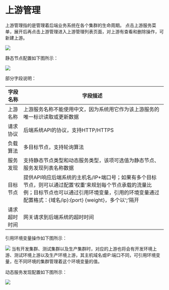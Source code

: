 # 上游管理

上游管理指的是管理着后端业务系统在各个集群的生命周期。
点击上游服务菜单，展开后再点击上游管理进入上游管理列表页面，对上游有查看和删除操作，可新建上游。

![](http://data.eolinker.com/course/b5csmvk0aad2bbfa9f8c7f279a69785725ae4dcdf286310.png)

静态节点配置如下图所示：

![](http://data.eolinker.com/course/vDyEc9d20f7e37ff218c68ba717b40e5b54a4020f59c147.png)

部分字段说明：

| 字段名称    | 字段描述                                                                                                                      |
|---------|---------------------------------------------------------------------------------------------------------------------------|
| 上游名称    | 上游服务名称不能使用中文，因为系统用它作为该上游服务的唯一标识读取或更新数据                                                                                    |
| 请求协议    | 后端系统API的协议，支持HTTP/HTTPS                                                                                                   |
| 负载算法    | 多目标节点，支持轮询算法                                                                                                              |
| 服务发现    | 支持静态节点类型和动态服务类型，该项可选值为静态节点、服务发现列表名称数据                                                                                     |
| 目标节点    | 提供API响应后端系统的主机名/IP+端口号；如果有多个目标节点，则可以通过配置‘权重’来规划每个节点承载的流量比例；目标节点也可以通过引用环境变量，引用的环境变量通过配置格式：{域名/ip}:{port} {weight}，多个以‘;’隔开 |
| 请求超时时间  | 网关请求到后端系统的超时时间                                                                                                            |

引用环境变量操作如下图所示：

![](http://data.eolinker.com/course/aqDPc5gaf72087c1b45742bfe28e462e33b103eb0239ecb.png)
当有开发集群、测试集群以及生产集群时，对应的上游也将会有开发环境上游、测试环境上游以及生产环境上游，其主机域名或IP:端口不同，可引用环境变量，在不同环境的集群管理着这个环境变量的值。 

动态服务发现配置如下图所示：

![](http://data.eolinker.com/course/sVHdYli6101c5df3955c0519aa4fb884bac8de75aff9016.png)